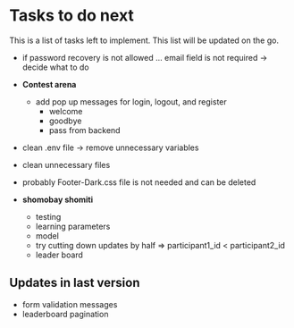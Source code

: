 # Tasks to do next

This is a list of tasks left to implement. This list will be updated on the go.

* if password recovery is not allowed ... email field is not required -> decide what to do

* **Contest arena**
    * add pop up messages for login, logout, and register 
        * welcome 
        * goodbye
        * pass from backend

* clean .env file -> remove unnecessary variables
* clean unnecessary files
* probably Footer-Dark.css file is not needed and can be deleted
    
* **shomobay shomiti**
    * testing
    * learning parameters
    * model
    * try cutting down updates by half => participant1_id < participant2_id
    * leader board
    
## Updates in last version
* form validation messages
* leaderboard pagination